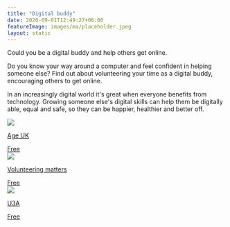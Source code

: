 ```yaml
---
title: "Digital buddy"
date: 2020-09-01T12:49:27+06:00
featureImage: images/ma/placeholder.jpeg
layout: static
---
```


Could you be a digital buddy and help others get online.

Do you know your way around a computer and feel confident in helping someone else? Find out about volunteering your time as a digital buddy, encouraging others to get online.

In an increasingly digital world it's great when everyone benefits from technology. Growing someone else's digital skills can help them be digitally able, equal and safe, so they can be happier, healthier and better off.

<a class="ma-link" href="https://www.ageuk.org.uk/get-involved/volunteer/become-an-age-uk-digital-buddy/"><div class="ma-card ma-card-Learning"><div class="ma-icon"><img src ="/images/icon-check.png"/></div><div class="ma-name"><p>Age UK</p></div><div class="ma-paid-text"><span>Free</span></div></div></a><a class="ma-link" href="https://volunteeringmatters.org.uk/pillars/older-people/"><div class="ma-card ma-card-Learning"><div class="ma-icon"><img src ="/images/icon-check.png"/></div><div class="ma-name"><p>Volunteering matters</p></div><div class="ma-paid-text"><span>Free</span></div></div></a><a class="ma-link" href="https://www.u3a.org.uk/index.php"><div class="ma-card ma-card-Learning"><div class="ma-icon"><img src ="/images/icon-check.png"/></div><div class="ma-name"><p>U3A</p></div><div class="ma-paid-text"><span>Free</span></div></div></a>  

<br/><br/>






